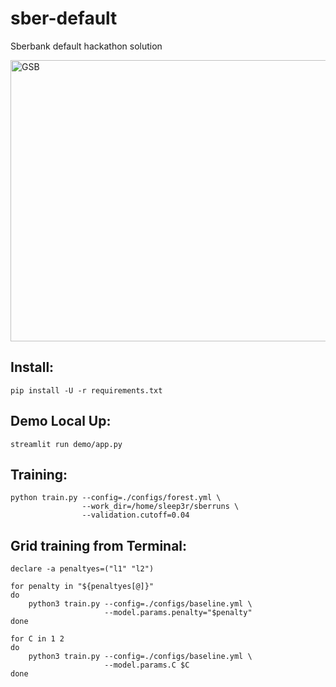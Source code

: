 # sber-default

Sberbank default hackathon solution

<a href="https://dsbattle.com/hackathons/gsb/">
  <img alt="GSB" src="https://dsbattle.com/hackathons/gsb/assets/images/gsb-main.png" width=600" height="450">
</a>

## Install:

```shell
pip install -U -r requirements.txt
```

## Demo Local Up:

```shell
streamlit run demo/app.py
```

## Training:

```shell
python train.py --config=./configs/forest.yml \
                --work_dir=/home/sleep3r/sberruns \
                --validation.cutoff=0.04
```

## Grid training from Terminal:

```shell
declare -a penaltyes=("l1" "l2") 

for penalty in "${penaltyes[@]}"                                            
do
    python3 train.py --config=./configs/baseline.yml \
                     --model.params.penalty="$penalty"
done
```

```shell
for C in 1 2                                           
do
    python3 train.py --config=./configs/baseline.yml \
                     --model.params.C $C
done
```
